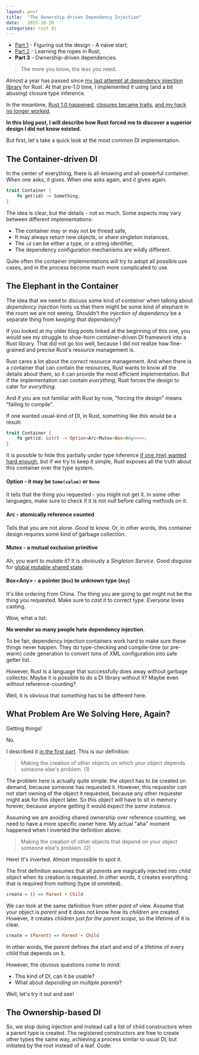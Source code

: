 ```yaml
---
layout: post
title:  "The Ownership-driven Dependency Injection"
date:   2015-10-20
categories: rust di
---
```


- [Part 1][part-1] - Figuring out the design - A naive start;
- [Part 2][part-2] - Learning the ropes in Rust;
- __Part 3__ - Ownership-driven dependencies.

[part-1]: /rust/di/2014/11/02/building-dependency-injection-container-in-rust.html
[part-2]: /rust/di/2015/01/02/dependency-injection-learning-rust.html

> The more you know, the less you need.

Almost a year has passed since [my last attempt at dependency injection library][last-attempt]
for Rust. At that pre-1.0 time, I implemented it using (and a bit abusing)
closure type inference.

In the meantime,
[Rust 1.0 happened][rust-1],
[closures became traits][closures-traits],
[and my hack no longer worked][closure-issue].

[last-attempt]: https://github.com/Nercury/di-rs/tree/c9f0522a4beb845ae54770e9cad312c7145f66b3
[rust-1]: http://blog.rust-lang.org/2015/05/15/Rust-1.0.html
[closures-traits]: https://github.com/rust-lang/rfcs/blob/master/text/0114-closures.md
[closure-issue]: https://github.com/rust-lang/rust/issues/20770

__In this blog post, I will describe how Rust forced me to discover a superior design
I did not know existed.__

But first, let's take a quick look at the most common DI implementation.

## The Container-driven DI

In the center of everything, there is all-knowing and all-powerful container.
When one asks, it gives. When one asks again, and it gives again.

```rust
trait Container {
    fn get(id) -> Something;
}
```

The idea is clear, but the details - not so much. Some aspects may vary
between different implementations:

- The container may or may not be thread safe,
- It may always return new objects, or share singleton instances,
- The `id` can be either a type, or a string identifier,
- The dependency configuration mechanisms are wildly different.

Quite often the container implementations will try to adopt all possible use cases,
and in the process become much more complicated to use.

## The Elephant in the Container

The idea that we need to discuss some kind of _container_ when talking about
_dependency injection_ hints us that there might be some kind of elephant in
the room we are not seeing. Shouldn't the _injection of dependency_ be a
separate thing from _keeping that dependency_?

If you looked at my older blog posts linked at the beginning of this one,
you would see my struggle to shoe-horn container-driven DI framework into
a Rust library. That did not go too well, because I did not realize how
fine-grained and precise Rust's resource management is.

Rust cares a lot about the _correct_ resource management. And when there is a
container that can contain the resources, Rust wants to know all the details
about them, so it can provide the most efficient implementation. But if
the implementation can contain _everything_, Rust forces the design to cater
for _everything_.

And if you are not familiar with Rust by now, "forcing the design" means
"failing to compile".

If one wanted usual-kind of DI, in Rust, something like _this_ would be a result:

```rust
trait Container {
    fn get(id: &str) -> Option<Arc<Mutex<Box<Any>>>>;
}
```

It _is_ possible to hide this partially under type inference [if one (me) wanted hard enough][wanting-hard-enough],
but if we try to keep it simple, Rust exposes all the truth about this container over the
type system.

[wanting-hard-enough]: https://github.com/Nercury/di-rs/tree/c9f0522a4beb845ae54770e9cad312c7145f66b3#example

#### Option - it may be `Some(value)` or `None`

It tells that the thing you requested - you might not get it. In some other languages,
make sure to check if it is not null before calling methods on it.

#### Arc - atomically reference counted

Tells that you are not alone. _Good to know._ Or, in other words, this container design
requires some kind of garbage collection.

#### Mutex - a mutual exclusion primitive

Ah, you want to _mutate_ it? It is obviously a _Singleton Service_. Good disguise for
[global mutable shared state][global-state].

[global-state]: http://programmers.stackexchange.com/questions/148108/why-is-global-state-so-evil

#### Box\<Any\> - a pointer (`Box`) to unknown type (`Any`)

It's like ordering from China. The thing you are going to get might not be the thing you requested.
Make sure to _cast_ it to correct type. _Everyone_ loves casting.

Wow, what a list.

__No wonder so many people hate dependency injection__.

To be fair, dependency injection containers work hard to make sure these things never happen.
They do type-checking and compile-time (or pre-warm) code generation to convert tons of
XML configuration into safe getter list.

However, Rust is a language that successfully does away without garbage collector.
Maybe it is possible to do a DI library without it? Maybe even without reference-counting?

Well, it is obvious that _something_ has to be different here.

## What Problem Are We Solving Here, Again?

Getting things!

No.

I described it [in the first part][part-1]. This is our definition:

> Making the creation of other objects on which your object depends someone else's problem. (1)

The problem here is actually quite simple: the object has to be created on demand, because
someone has requested it. However, this requester _can not_ start owning of the object
it requested, because any other requester might ask for this object later. So this object
will have to sit in memory forever, because anyone getting it would expect the _same instance_.

Assuming we are avoiding shared ownership over reference counting, we need to have a more
specific owner here. My actual "aha" moment happened when I inverted the definition above:

> Making the creation of other objects that depend on your object someone else's problem. (2)

Here! It's inverted. Almost impossible to spot it.

The first definition assumes that all _parents_ are magically injected into _child_ object when
its creation is requested. In other words, it creates everything that is required from
nothing (type id ommited).

```haskell
create = () => Parent + Child
```

We can look at the same definition from other point of view. Assume that your object is
_parent_ and it does not know how its _children_ are created. However, it creates children
_just for the parent scope_, so the lifetime of it is clear.

```haskell
create = (Parent) => Parent + Child
```

In other words, the _parent_ defines the start and end of a lifetime of every _child_ that depends
on it.

However, the obvious questions come to mind:

- This kind of DI, can it be usable?
- What about _depending on multiple parents_?

Well, let's try it out and see!

## The Ownership-based DI

So, we stop doing injection and instead call a list of child constructors when a parent type
is created. The registered constructors are free to create other
types the same way, achieving a process similar to usual DI, but initiated by the root instead
of a leaf. Code:
